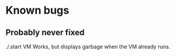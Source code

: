 Known bugs
==========

Probably never fixed
--------------------

./.start VM
	Works, but displays garbage when the VM already runs.

